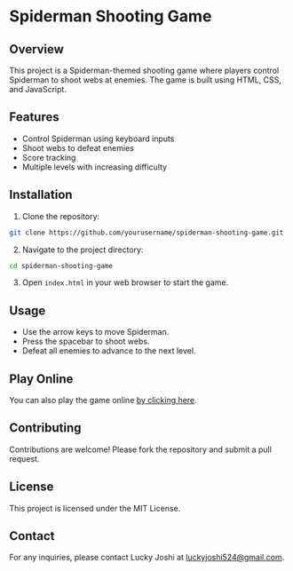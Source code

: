 # Spiderman Shooting Game

## Overview
This project is a Spiderman-themed shooting game where players control Spiderman to shoot webs at enemies. The game is built using HTML, CSS, and JavaScript.

## Features
- Control Spiderman using keyboard inputs
- Shoot webs to defeat enemies
- Score tracking
- Multiple levels with increasing difficulty

## Installation
1. Clone the repository:
  ```bash
  git clone https://github.com/yourusername/spiderman-shooting-game.git
  ```
2. Navigate to the project directory:
  ```bash
  cd spiderman-shooting-game
  ```
3. Open `index.html` in your web browser to start the game.

## Usage
- Use the arrow keys to move Spiderman.
- Press the spacebar to shoot webs.
- Defeat all enemies to advance to the next level.

## Play Online
You can also play the game online [by clicking here](https://lucky-joshi.github.io/spiderman-shooting-game/).

## Contributing
Contributions are welcome! Please fork the repository and submit a pull request.

## License
This project is licensed under the MIT License.

## Contact
For any inquiries, please contact Lucky Joshi at luckyjoshi524@gmail.com.